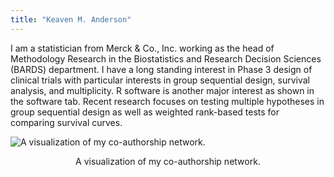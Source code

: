 ```yaml
---
title: "Keaven M. Anderson"
---
```


I am a statistician from Merck & Co., Inc. working as the head of Methodology Research in the Biostatistics and Research Decision Sciences (BARDS) department.
I have a long standing interest in Phase 3 design of clinical trials with particular interests in group sequential design, survival analysis, and multiplicity.
R software is another major interest as shown in the software tab.
Recent research focuses on testing multiple hypotheses in group sequential design as well as weighted rank-based tests for comparing survival curves.

![A visualization of my co-authorship network.](/images/coauthors.png)
<p class="caption" style="text-align: center;">A visualization of my co-authorship network.</p>
